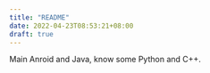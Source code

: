 ```yaml
---
title: "README"
date: 2022-04-23T08:53:21+08:00
draft: true
---
```


Main Anroid and Java, know some Python and C++.
